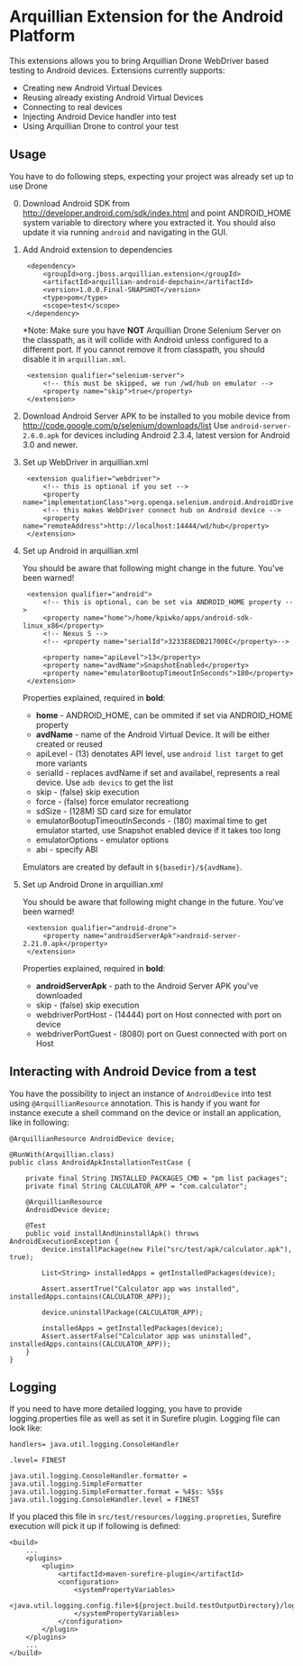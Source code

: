 Arquillian Extension for the Android Platform
=============================================

This extensions allows you to bring Arquillian Drone WebDriver based testing to Android devices.
Extensions currently supports:

* Creating new Android Virtual Devices
* Reusing already existing Android Virtual Devices
* Connecting to real devices
* Injecting Android Device handler into test
* Using Arquillian Drone to control your test

Usage
-----

You have to do following steps, expecting your project was already set up to use Drone

0. Download Android SDK from http://developer.android.com/sdk/index.html and point ANDROID_HOME system variable to directory
where you extracted it. You should also update it via running `android` and navigating in the GUI.

1. Add Android extension to dependencies

        <dependency>
            <groupId>org.jboss.arquillian.extension</groupId>
            <artifactId>arquillian-android-depchain</artifactId>
            <version>1.0.0.Final-SNAPSHOT</version>
            <type>pom</type>
            <scope>test</scope>
        </dependency>

    *Note: Make sure you have **NOT** Arquillian Drone Selenium Server on the classpath, as it will collide with Android
    unless configured to a different port. If you cannot remove it from classpath, you should disable it in `arquillian.xml`.

        <extension qualifier="selenium-server">
            <!-- this must be skipped, we run /wd/hub on emulator -->
            <property name="skip">true</property>
        </extension>

2. Download Android Server APK to be installed to you mobile device from http://code.google.com/p/selenium/downloads/list
   Use `android-server-2.6.0.apk` for devices including Android 2.3.4, latest version for Android 3.0 and newer.

3. Set up WebDriver in arquillian.xml

        <extension qualifier="webdriver">
            <!-- this is optional if you set -->
            <property name="implementationClass">org.openqa.selenium.android.AndroidDriver</property>
            <!-- this makes WebDriver connect hub on Android device -->
            <property name="remoteAddress">http://localhost:14444/wd/hub</property>
        </extension>

4. Set up Android in arquillian.xml

    You should be aware that following might change in the future. You've been warned!

        <extension qualifier="android">
            <!-- this is optional, can be set via ANDROID_HOME property -->
            <property name="home">/home/kpiwko/apps/android-sdk-linux_x86</property>
            <!-- Nexus S -->
            <!-- <property name="serialId">3233E8EDB21700EC</property>-->

            <property name="apiLevel">13</property>
            <property name="avdName">SnapshotEnabled</property>
            <property name="emulatorBootupTimeoutInSeconds">180</property>
        </extension>

    Properties explained, required in **bold**:

    - **home** - ANDROID_HOME, can be ommited if set via ANDROID_HOME property
    - **avdName** - name of the Android Virtual Device. It will be either created or reused
    - apiLevel - (13) denotates API level, use `android list target` to get more variants
    - serialId - replaces avdName if set and availabel, represents a real device. Use `adb devics` to get the list
    - skip - (false) skip execution
    - force - (false) force emulator recreationg
    - sdSize - (128M) SD card size for emulator
    - emulatorBootupTimeoutInSeconds - (180) maximal time to get emulator started, use Snapshot enabled device if it takes too long
    - emulatorOptions - emulator options
    - abi - specify ABI

    Emulators are created by default in `${basedir}/${avdName}`.

5. Set up Android Drone in arquillian.xml

    You should be aware that following might change in the future. You've been warned!

        <extension qualifier="android-drone">
            <property name="androidServerApk">android-server-2.21.0.apk</property>
        </extension>

    Properties explained, required in **bold**:

    - **androidServerApk** - path to the Android Server APK you've downloaded
    - skip - (false) skip execution
    - webdriverPortHost - (14444) port on Host connected with port on device
    - webdriverPortGuest - (8080) port on Guest connected with port on Host

Interacting with Android Device from a test
-----------------------------------------

You have the possibility to inject an instance of `AndroidDevice` into test using `@ArquillianResource` annotation.
This is handy if you want for instance execute a shell command on the device or install an application, like in following:

    @ArquillianResource AndroidDevice device;

    @RunWith(Arquillian.class)
    public class AndroidApkInstallationTestCase {

        private final String INSTALLED_PACKAGES_CMD = "pm list packages";
        private final String CALCULATOR_APP = "com.calculator";

        @ArquillianResource
        AndroidDevice device;

        @Test
        public void installAndUninstallApk() throws AndroidExecutionException {
            device.installPackage(new File("src/test/apk/calculator.apk"), true);

            List<String> installedApps = getInstalledPackages(device);

            Assert.assertTrue("Calculator app was installed", installedApps.contains(CALCULATOR_APP));

            device.uninstallPackage(CALCULATOR_APP);

            installedApps = getInstalledPackages(device);
            Assert.assertFalse("Calculator app was uninstalled", installedApps.contains(CALCULATOR_APP));
        }
    }

Logging
-------

If you need to have more detailed logging, you have to provide logging.properties file as well as set it in Surefire plugin.
Logging file can look like:

	handlers= java.util.logging.ConsoleHandler

	.level= FINEST

	java.util.logging.ConsoleHandler.formatter = java.util.logging.SimpleFormatter
	java.util.logging.SimpleFormatter.format = %4$s: %5$s
	java.util.logging.ConsoleHandler.level = FINEST

If you placed this file in `src/test/resources/logging.propreties`, Surefire execution will pick it up if following is defined:

	<build>
	    ...
        <plugins>
            <plugin>
                <artifactId>maven-surefire-plugin</artifactId>
                <configuration>
                    <systemPropertyVariables>
                        <java.util.logging.config.file>${project.build.testOutputDirectory}/logging.properties</java.util.logging.config.file>
                    </systemPropertyVariables>
                </configuration>
            </plugin>
        </plugins>
        ...
    </build>



